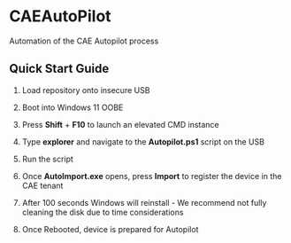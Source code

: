 # CAEAutoPilot
Automation of the CAE Autopilot process

## Quick Start Guide

1) Load repository onto insecure USB
   
2) Boot into Windows 11 OOBE
   
3) Press **Shift** + **F10** to launch an elevated CMD instance
   
4) Type **explorer** and navigate to the **Autopilot.ps1** script on the USB
   
5) Run the script
    
6) Once **AutoImport.exe** opens, press **Import** to register the device in the CAE tenant
    
7) After 100 seconds Windows will reinstall - We recommend not fully cleaning the disk due to time considerations

8) Once Rebooted, device is prepared for Autopilot

